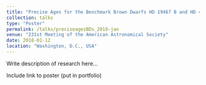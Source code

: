 ```yaml
---
title: "Precise Ages for the Benchmark Brown Dwarfs HD 19467 B and HD 4747 B"
collection: talks
type: "Poster"
permalink: /talks/preciseagesBDs_2018-jan
venue: "231st Meeting of the American Astronomical Society"
date: 2018-01-12
location: "Washington, D.C., USA"
---
```


Write description of research here...

Include link to poster (put in portfolio)
